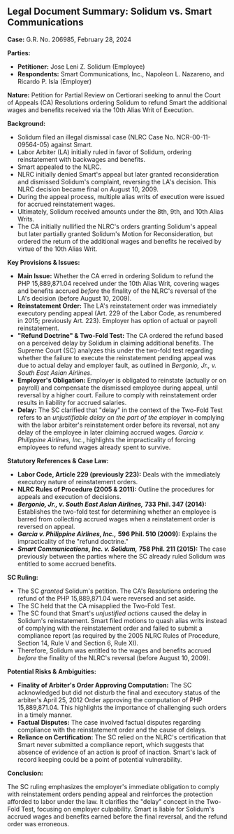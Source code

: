 ## Legal Document Summary: Solidum vs. Smart Communications

**Case:** G.R. No. 206985, February 28, 2024

**Parties:**

*   **Petitioner:** Jose Leni Z. Solidum (Employee)
*   **Respondents:** Smart Communications, Inc., Napoleon L. Nazareno, and Ricardo P. Isla (Employer)

**Nature:** Petition for Partial Review on Certiorari seeking to annul the Court of Appeals (CA) Resolutions ordering Solidum to refund Smart the additional wages and benefits received via the 10th Alias Writ of Execution.

**Background:**

*   Solidum filed an illegal dismissal case (NLRC Case No. NCR-00-11-09564-05) against Smart.
*   Labor Arbiter (LA) initially ruled in favor of Solidum, ordering reinstatement with backwages and benefits.
*   Smart appealed to the NLRC.
*   NLRC initially denied Smart's appeal but later granted reconsideration and dismissed Solidum's complaint, reversing the LA's decision. This NLRC decision became final on August 10, 2009.
*   During the appeal process, multiple alias writs of execution were issued for accrued reinstatement wages.
*   Ultimately, Solidum received amounts under the 8th, 9th, and 10th Alias Writs.
*   The CA initially nullified the NLRC's orders granting Solidum's appeal but later partially granted Solidum's Motion for Reconsideration, but ordered the return of the additional wages and benefits he received by virtue of the 10th Alias Writ.

**Key Provisions & Issues:**

*   **Main Issue:** Whether the CA erred in ordering Solidum to refund the PHP 15,889,871.04 received under the 10th Alias Writ, covering wages and benefits accrued *before* the finality of the NLRC's reversal of the LA's decision (before August 10, 2009).
*   **Reinstatement Order:** The LA's reinstatement order was immediately executory pending appeal (Art. 229 of the Labor Code, as renumbered in 2015; previously Art. 223). Employer has option of actual or payroll reinstatement.
*   **"Refund Doctrine" & Two-Fold Test:** The CA ordered the refund based on a perceived delay by Solidum in claiming additional benefits. The Supreme Court (SC) analyzes this under the two-fold test regarding whether the failure to execute the reinstatement pending appeal was due to actual delay and employer fault, as outlined in *Bergonio, Jr., v. South East Asian Airlines*.
*   **Employer's Obligation:** Employer is obligated to reinstate (actually or on payroll) and compensate the dismissed employee during appeal, until reversal by a higher court.  Failure to comply with reinstatement order results in liability for accrued salaries.
*   **Delay:** The SC clarified that "delay" in the context of the Two-Fold Test refers to an *unjustifiable delay on the part of the employer* in complying with the labor arbiter's reinstatement order before its reversal, not any delay of the employee in later claiming accrued wages. *Garcia v. Philippine Airlines, Inc.*, highlights the impracticality of forcing employees to refund wages already spent to survive.

**Statutory References & Case Law:**

*   **Labor Code, Article 229 (previously 223):**  Deals with the immediately executory nature of reinstatement orders.
*   **NLRC Rules of Procedure (2005 & 2011):**  Outline the procedures for appeals and execution of decisions.
*   ***Bergonio, Jr., v. South East Asian Airlines,*** **733 Phil. 347 (2014):** Establishes the two-fold test for determining whether an employee is barred from collecting accrued wages when a reinstatement order is reversed on appeal.
*   ***Garcia v. Philippine Airlines, Inc.,*** **596 Phil. 510 (2009):** Explains the impracticality of the "refund doctrine."
*   ***Smart Communications, Inc. v. Solidum,*** **758 Phil. 211 (2015):** The case previously between the parties where the SC already ruled Solidum was entitled to some accrued benefits.

**SC Ruling:**

*   The SC *granted* Solidum's petition.  The CA's Resolutions ordering the refund of the PHP 15,889,871.04 were reversed and set aside.
*   The SC held that the CA misapplied the Two-Fold Test.
*   The SC found that Smart's *unjustified actions* caused the delay in Solidum's reinstatement.  Smart filed motions to quash alias writs instead of complying with the reinstatement order and failed to submit a compliance report (as required by the 2005 NLRC Rules of Procedure, Section 14, Rule V and Section 6, Rule XI).
*   Therefore, Solidum was entitled to the wages and benefits accrued *before* the finality of the NLRC's reversal (before August 10, 2009).

**Potential Risks & Ambiguities:**

*   **Finality of Arbiter's Order Approving Computation:** The SC acknowledged but did not disturb the final and executory status of the arbiter's April 25, 2012 Order approving the computation of PHP 15,889,871.04. This highlights the importance of challenging such orders in a timely manner.
*   **Factual Disputes:** The case involved factual disputes regarding compliance with the reinstatement order and the cause of delays.
*   **Reliance on Certification:**  The SC relied on the NLRC's certification that Smart never submitted a compliance report, which suggests that absence of evidence of an action is proof of inaction. Smart's lack of record keeping could be a point of potential vulnerability.

**Conclusion:**

The SC ruling emphasizes the employer's immediate obligation to comply with reinstatement orders pending appeal and reinforces the protection afforded to labor under the law. It clarifies the "delay" concept in the Two-Fold Test, focusing on employer culpability. Smart is liable for Solidum's accrued wages and benefits earned before the final reversal, and the refund order was erroneous.

